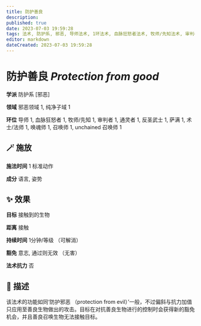 ```yaml
---
title: 防护善良
description: 
published: true
date: 2023-07-03 19:59:28
tags: 法术, 防护系, 邪恶, 导师法术, 1环法术, 血脉狂怒者法术, 牧师/先知法术, 审判者法术, 通灵者法术, 反圣武士法术, 萨满法术, 术士/法师法术, 唤魂师法术, 召唤师法术, unchained 召唤师法术, 邪恶领域, 纯净子域
editor: markdown
dateCreated: 2023-07-03 19:59:28
---
```


# **防护善良** *Protection from good*

**学派** 防护系 \[邪恶\] 

**领域** 邪恶领域 1, 纯净子域 1

**环位** 导师 1, 血脉狂怒者 1, 牧师/先知 1, 审判者 1, 通灵者 1, 反圣武士 1, 萨满 1, 术士/法师 1, 唤魂师 1, 召唤师 1, unchained 召唤师 1

## 🪄 施放

**施法时间** 1 标准动作

**成分** 语言, 姿势

## ✨ 效果 

**目标** 接触到的生物 

**距离** 接触  

**持续时间** 1分钟/等级 （可解消） 

**豁免** 意志, 通过则无效 （无害）

**法术抗力** 否

## 📖 描述

该法术的功能如同‘防护邪恶 （protection from evil）’一般，不过偏斜与抗力加值只应用至善良生物做出的攻击。目标在对抗善良生物进行的控制时会获得新的豁免机会，并且善良召唤生物无法接触目标。
    